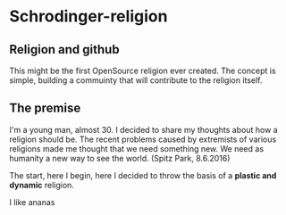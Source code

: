 # Schrodinger-religion

## Religion and github
This might be the first OpenSource religion ever created. The concept is simple, building a commuinty that will
contribute to the religion itself.

## The premise
I'm a young man, almost 30. I decided to share my thoughts about how a religion should be.
The recent problems caused by extremists of various religions made me thought that we need something new.
We need as humanity a new way to see the world. (Spitz Park, 8.6.2016)

The start, here I begin, here I decided to throw the basis of a **plastic and dynamic** religion.

I like ananas
